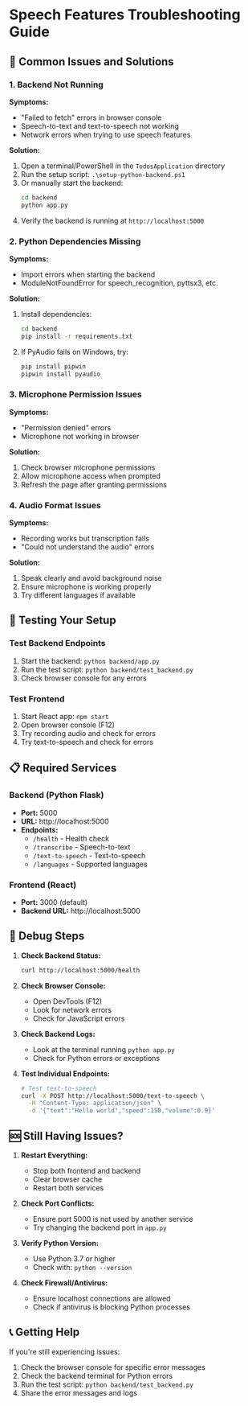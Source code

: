 # Speech Features Troubleshooting Guide

## 🚨 Common Issues and Solutions

### 1. Backend Not Running
**Symptoms:** 
- "Failed to fetch" errors in browser console
- Speech-to-text and text-to-speech not working
- Network errors when trying to use speech features

**Solution:**
1. Open a terminal/PowerShell in the `TodosApplication` directory
2. Run the setup script: `.\setup-python-backend.ps1`
3. Or manually start the backend:
   ```bash
   cd backend
   python app.py
   ```
4. Verify the backend is running at `http://localhost:5000`

### 2. Python Dependencies Missing
**Symptoms:**
- Import errors when starting the backend
- ModuleNotFoundError for speech_recognition, pyttsx3, etc.

**Solution:**
1. Install dependencies:
   ```bash
   cd backend
   pip install -r requirements.txt
   ```
2. If PyAudio fails on Windows, try:
   ```bash
   pip install pipwin
   pipwin install pyaudio
   ```

### 3. Microphone Permission Issues
**Symptoms:**
- "Permission denied" errors
- Microphone not working in browser

**Solution:**
1. Check browser microphone permissions
2. Allow microphone access when prompted
3. Refresh the page after granting permissions

### 4. Audio Format Issues
**Symptoms:**
- Recording works but transcription fails
- "Could not understand the audio" errors

**Solution:**
1. Speak clearly and avoid background noise
2. Ensure microphone is working properly
3. Try different languages if available

## 🔧 Testing Your Setup

### Test Backend Endpoints
1. Start the backend: `python backend/app.py`
2. Run the test script: `python backend/test_backend.py`
3. Check browser console for any errors

### Test Frontend
1. Start React app: `npm start`
2. Open browser console (F12)
3. Try recording audio and check for errors
4. Try text-to-speech and check for errors

## 📋 Required Services

### Backend (Python Flask)
- **Port:** 5000
- **URL:** http://localhost:5000
- **Endpoints:**
  - `/health` - Health check
  - `/transcribe` - Speech-to-text
  - `/text-to-speech` - Text-to-speech
  - `/languages` - Supported languages

### Frontend (React)
- **Port:** 3000 (default)
- **Backend URL:** http://localhost:5000

## 🐛 Debug Steps

1. **Check Backend Status:**
   ```bash
   curl http://localhost:5000/health
   ```

2. **Check Browser Console:**
   - Open DevTools (F12)
   - Look for network errors
   - Check for JavaScript errors

3. **Check Backend Logs:**
   - Look at the terminal running `python app.py`
   - Check for Python errors or exceptions

4. **Test Individual Endpoints:**
   ```bash
   # Test text-to-speech
   curl -X POST http://localhost:5000/text-to-speech \
     -H "Content-Type: application/json" \
     -d '{"text":"Hello world","speed":150,"volume":0.9}'
   ```

## 🆘 Still Having Issues?

1. **Restart Everything:**
   - Stop both frontend and backend
   - Clear browser cache
   - Restart both services

2. **Check Port Conflicts:**
   - Ensure port 5000 is not used by another service
   - Try changing the backend port in `app.py`

3. **Verify Python Version:**
   - Use Python 3.7 or higher
   - Check with: `python --version`

4. **Check Firewall/Antivirus:**
   - Ensure localhost connections are allowed
   - Check if antivirus is blocking Python processes

## 📞 Getting Help

If you're still experiencing issues:
1. Check the browser console for specific error messages
2. Check the backend terminal for Python errors
3. Run the test script: `python backend/test_backend.py`
4. Share the error messages and logs





